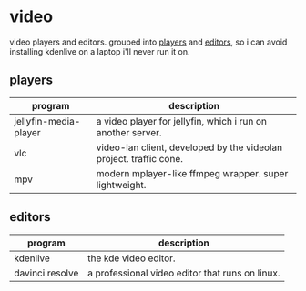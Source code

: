 # video

video players and editors.
grouped into [players](#players) and [editors](#editors),
so i can avoid installing kdenlive on a laptop i'll never run it on.

## players

| program               | description                                                        |
| --------------------- | ------------------------------------------------------------------ |
| jellyfin-media-player | a video player for jellyfin, which i run on another server.        |
| vlc                   | video-lan client, developed by the videolan project. traffic cone. |
| mpv                   | modern mplayer-like ffmpeg wrapper. super lightweight.             |

## editors

| program         | description                                     |
| --------------- | ----------------------------------------------- |
| kdenlive        | the kde video editor.                           |
| davinci resolve | a professional video editor that runs on linux. |
